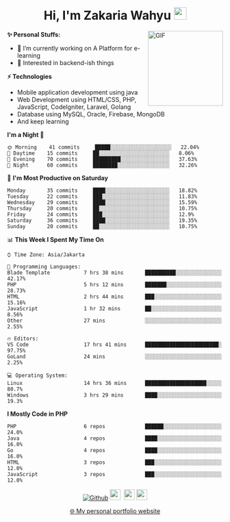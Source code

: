 <h1 align="center">Hi, I'm Zakaria Wahyu <img src="https://github.com/TheDudeThatCode/TheDudeThatCode/blob/master/Assets/Hi.gif" width="29px"></h1>

<img align="right" alt="GIF" height="175px" src="https://www.nayakapratama.co.id/wp-content/uploads/2019/07/Website-Maintenance.gif" />

**✨ Personal Stuffs:**
- 🔭 I’m currently working on A Platform for e-learning 
- 🌱 Interested in backend-ish things

**⚡ Technologies**
- Mobile application development using java
- Web Development using HTML/CSS, PHP, JavaScript, CodeIgniter, Laravel, Golang
- Database using MySQL, Oracle, Firebase, MongoDB
- And keep learning

<!--START_SECTION:waka-->
**I'm a Night 🦉** 

```text
🌞 Morning    41 commits     █████░░░░░░░░░░░░░░░░░░░░   22.04% 
🌆 Daytime    15 commits     ██░░░░░░░░░░░░░░░░░░░░░░░   8.06% 
🌃 Evening    70 commits     █████████░░░░░░░░░░░░░░░░   37.63% 
🌙 Night      60 commits     ████████░░░░░░░░░░░░░░░░░   32.26%

```
📅 **I'm Most Productive on Saturday** 

```text
Monday       35 commits     ████░░░░░░░░░░░░░░░░░░░░░   18.82% 
Tuesday      22 commits     ███░░░░░░░░░░░░░░░░░░░░░░   11.83% 
Wednesday    29 commits     ████░░░░░░░░░░░░░░░░░░░░░   15.59% 
Thursday     20 commits     ██░░░░░░░░░░░░░░░░░░░░░░░   10.75% 
Friday       24 commits     ███░░░░░░░░░░░░░░░░░░░░░░   12.9% 
Saturday     36 commits     ████░░░░░░░░░░░░░░░░░░░░░   19.35% 
Sunday       20 commits     ██░░░░░░░░░░░░░░░░░░░░░░░   10.75%

```


📊 **This Week I Spent My Time On** 

```text
⌚︎ Time Zone: Asia/Jakarta

💬 Programming Languages: 
Blade Template           7 hrs 38 mins       ██████████░░░░░░░░░░░░░░░   42.17% 
PHP                      5 hrs 12 mins       ███████░░░░░░░░░░░░░░░░░░   28.73% 
HTML                     2 hrs 44 mins       ███░░░░░░░░░░░░░░░░░░░░░░   15.16% 
JavaScript               1 hr 32 mins        ██░░░░░░░░░░░░░░░░░░░░░░░   8.56% 
Other                    27 mins             ░░░░░░░░░░░░░░░░░░░░░░░░░   2.55%

🔥 Editors: 
VS Code                  17 hrs 41 mins      ████████████████████████░   97.75% 
GoLand                   24 mins             ░░░░░░░░░░░░░░░░░░░░░░░░░   2.25%

💻 Operating System: 
Linux                    14 hrs 36 mins      ████████████████████░░░░░   80.7% 
Windows                  3 hrs 29 mins       ████░░░░░░░░░░░░░░░░░░░░░   19.3%

```

**I Mostly Code in PHP** 

```text
PHP                      6 repos             ██████░░░░░░░░░░░░░░░░░░░   24.0% 
Java                     4 repos             ████░░░░░░░░░░░░░░░░░░░░░   16.0% 
Go                       4 repos             ████░░░░░░░░░░░░░░░░░░░░░   16.0% 
HTML                     3 repos             ███░░░░░░░░░░░░░░░░░░░░░░   12.0% 
JavaScript               3 repos             ███░░░░░░░░░░░░░░░░░░░░░░   12.0%

```



<!--END_SECTION:waka-->

<p align="center">
<a href="https://github.com/zakariawahyu" target="_blank"><img alt="Github" src="https://img.shields.io/badge/GitHub-%2312100E.svg?&style=for-the-badge&logo=Github&logoColor=white" /></a>
<a href="https://www.twitter.com/_zakariawahyu"><img src="https://img.shields.io/badge/twitter-%231DA1F2.svg?&style=for-the-badge&logo=twitter&logoColor=white" height=25></a> 
<a href="https://www.linkedin.com/in/zakariawahyu"><img src="https://img.shields.io/badge/linkedin-%230077B5.svg?&style=for-the-badge&logo=linkedin&logoColor=white" height=25></a> 
<a href="https://www.instagram.com/_zakariawahyu"><img src="https://img.shields.io/badge/instagram-%23E4405F.svg?&style=for-the-badge&logo=instagram&logoColor=white" height=25></a></p>
<p align="center"><a href="https://www.zakariawahyu.site">🌐 My personal portfolio website</a></p>
